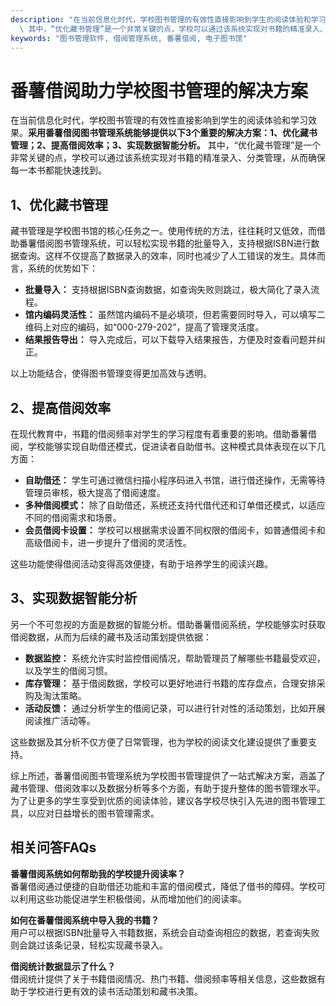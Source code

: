 ```yaml
---
description: "在当前信息化时代，学校图书管理的有效性直接影响到学生的阅读体验和学习效果。**采用番薯借阅图书管理系统能够提供以下3个重要的解决方案：1、优化藏书管理；2、提高借阅效率；3、实现数据智能分析。**\
  \ 其中，“优化藏书管理”是一个非常关键的点，学校可以通过该系统实现对书籍的精准录入、分类管理，从而确保每一本书都能快速找到。"
keywords: "图书管理软件, 借阅管理系统, 番薯借阅, 电子图书馆"
---
```

# 番薯借阅助力学校图书管理的解决方案

在当前信息化时代，学校图书管理的有效性直接影响到学生的阅读体验和学习效果。**采用番薯借阅图书管理系统能够提供以下3个重要的解决方案：1、优化藏书管理；2、提高借阅效率；3、实现数据智能分析。** 其中，“优化藏书管理”是一个非常关键的点，学校可以通过该系统实现对书籍的精准录入、分类管理，从而确保每一本书都能快速找到。

## 1、优化藏书管理

藏书管理是学校图书馆的核心任务之一。使用传统的方法，往往耗时又低效，而借助番薯借阅图书管理系统，可以轻松实现书籍的批量导入，支持根据ISBN进行数据查询。这样不仅提高了数据录入的效率，同时也减少了人工错误的发生。具体而言，系统的优势如下：

- **批量导入：** 支持根据ISBN查询数据，如查询失败则跳过，极大简化了录入流程。
- **馆内编码灵活性：** 虽然馆内编码不是必填项，但若需要同时导入，可以填写二维码上对应的编码，如“000-279-202”，提高了管理灵活度。
- **结果报告导出：** 导入完成后，可以下载导入结果报告，方便及时查看问题并纠正。

以上功能结合，使得图书管理变得更加高效与透明。

## 2、提高借阅效率

在现代教育中，书籍的借阅频率对学生的学习程度有着重要的影响。借助番薯借阅，学校能够实现自助借还模式，促进读者自助借书。这种模式具体表现在以下几方面：

- **自助借还：** 学生可通过微信扫描小程序码进入书馆，进行借还操作，无需等待管理员审核，极大提高了借阅速度。
- **多种借阅模式：** 除了自助借还，系统还支持代借代还和订单借还模式，以适应不同的借阅需求和场景。
- **会员借阅卡设置：** 学校可以根据需求设置不同权限的借阅卡，如普通借阅卡和高级借阅卡，进一步提升了借阅的灵活性。

这些功能使得借阅活动变得高效便捷，有助于培养学生的阅读兴趣。

## 3、实现数据智能分析

另一个不可忽视的方面是数据的智能分析。借助番薯借阅系统，学校能够实时获取借阅数据，从而为后续的藏书及活动策划提供依据：

- **数据监控：** 系统允许实时监控借阅情况，帮助管理员了解哪些书籍最受欢迎，以及学生的借阅习惯。
- **库存管理：** 基于借阅数据，学校可以更好地进行书籍的库存盘点，合理安排采购及淘汰策略。
- **活动反馈：** 通过分析学生的借阅记录，可以进行针对性的活动策划，比如开展阅读推广活动等。

这些数据及其分析不仅方便了日常管理，也为学校的阅读文化建设提供了重要支持。

综上所述，番薯借阅图书管理系统为学校图书管理提供了一站式解决方案，涵盖了藏书管理、借阅效率以及数据分析等多个方面，有助于提升整体的图书管理水平。为了让更多的学生享受到优质的阅读体验，建议各学校尽快引入先进的图书管理工具，以应对日益增长的图书管理需求。

## 相关问答FAQs

**番薯借阅系统如何帮助我的学校提升阅读率？**  
番薯借阅通过便捷的自助借还功能和丰富的借阅模式，降低了借书的障碍。学校可以利用这些功能促进学生积极借阅，从而增加他们的阅读率。

**如何在番薯借阅系统中导入我的书籍？**  
用户可以根据ISBN批量导入书籍数据，系统会自动查询相应的数据，若查询失败则会跳过该条记录，轻松实现藏书录入。

**借阅统计数据显示了什么？**  
借阅统计提供了关于书籍借阅情况、热门书籍、借阅频率等相关信息，这些数据有助于学校进行更有效的读书活动策划和藏书决策。
